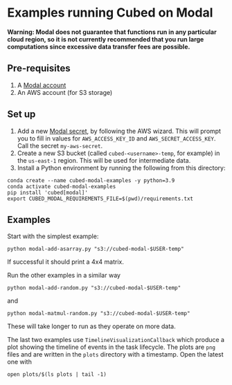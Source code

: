 # Examples running Cubed on Modal

**Warning: Modal does not guarantee that functions run in any particular cloud region, so it is not currently recommended that you run large computations since excessive data transfer fees are possible.**

## Pre-requisites

1. A [Modal account](https://modal.com/)
2. An AWS account (for S3 storage)

## Set up

1. Add a new [Modal secret](https://modal.com/secrets), by following the AWS wizard. This will prompt you to fill in values for `AWS_ACCESS_KEY_ID` and `AWS_SECRET_ACCESS_KEY`. Call the secret `my-aws-secret`.
2. Create a new S3 bucket (called `cubed-<username>-temp`, for example) in the `us-east-1` region. This will be used for intermediate data.
3. Install a Python environment by running the following from this directory:

```shell
conda create --name cubed-modal-examples -y python=3.9
conda activate cubed-modal-examples
pip install 'cubed[modal]'
export CUBED_MODAL_REQUIREMENTS_FILE=$(pwd)/requirements.txt
```

## Examples

Start with the simplest example:

```shell
python modal-add-asarray.py "s3://cubed-modal-$USER-temp"
```

If successful it should print a 4x4 matrix.

Run the other examples in a similar way

```shell
python modal-add-random.py "s3://cubed-modal-$USER-temp"
```

and

```shell
python modal-matmul-random.py "s3://cubed-modal-$USER-temp"
```

These will take longer to run as they operate on more data.

The last two examples use `TimelineVisualizationCallback` which produce a plot showing the timeline of events in the task lifecycle.
The plots are `png` files and are written in the `plots` directory with a timestamp. Open the latest one with

```shell
open plots/$(ls plots | tail -1)
```
